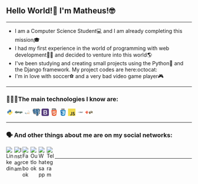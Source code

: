 ## Hello World!👋 I'm Matheus!🤓</br>

----

* I am a Computer Science Student💻 and I am already completing this mission🎓 </br>
* I had my first experience in the world of programming with web development👨‍💻 and decided to venture into this world🌎 </br>
* I've been studying and creating small projects using the Python🐍 and the Django framework. My project codes are here:octocat: </br>
* I'm in love with soccer⚽ and a very bad video game player🎮 </br>

----

### 👨🏻‍💻The main technologies I know are: </br>
<code><img height="20" src="https://raw.githubusercontent.com/github/explore/80688e429a7d4ef2fca1e82350fe8e3517d3494d/topics/python/python.png"></code>
<code><img height="20" src="https://raw.githubusercontent.com/github/explore/80688e429a7d4ef2fca1e82350fe8e3517d3494d/topics/django/django.png"></code>
<code><img height="20" src="https://raw.githubusercontent.com/github/explore/80688e429a7d4ef2fca1e82350fe8e3517d3494d/topics/mysql/mysql.png"></code>
<code><img height="20" src="https://raw.githubusercontent.com/github/explore/80688e429a7d4ef2fca1e82350fe8e3517d3494d/topics/postgresql/postgresql.png"></code>
<code><img height="20" src="https://raw.githubusercontent.com/github/explore/80688e429a7d4ef2fca1e82350fe8e3517d3494d/topics/bootstrap/bootstrap.png"></code>
<code><img height="20" src="https://raw.githubusercontent.com/github/explore/80688e429a7d4ef2fca1e82350fe8e3517d3494d/topics/html/html.png"></code>
<code><img height="20" src="https://raw.githubusercontent.com/github/explore/80688e429a7d4ef2fca1e82350fe8e3517d3494d/topics/css/css.png"></code>
<code><img height="20" src="https://raw.githubusercontent.com/github/explore/80688e429a7d4ef2fca1e82350fe8e3517d3494d/topics/javascript/javascript.png"></code>
<code><img height="20" src="https://raw.githubusercontent.com/github/explore/80688e429a7d4ef2fca1e82350fe8e3517d3494d/topics/jquery/jquery.png"></code>
<code><img height="20" src="https://raw.githubusercontent.com/github/explore/80688e429a7d4ef2fca1e82350fe8e3517d3494d/topics/git/git.png"></code>

----

### 🗣 And other things about me are on my social networks: </br>
<a target="_blank" href="https://www.linkedin.com/in/matheus-farias/">
  <img align="left" alt="Linkedin" width="22px" src="https://cdn4.iconfinder.com/data/icons/social-messaging-ui-color-shapes-2-free/128/social-linkedin-circle-512.png" />
</a>
<a target="_blank" href="https://www.instagram.com/mfariass99/">
  <img align="left" alt="Instagram" width="22px" src="https://i.pinimg.com/originals/c8/95/2d/c8952d6e421a83d298a219edee783167.jpg" />
</a>
<a target="_blank" href="https://www.facebook.com/matheusfs99">
  <img align="left" alt="Facebook" width="22px" src="https://images.vexels.com/media/users/3/223136/isolated/preview/984f500cf9de4519b02b354346eb72e0---cone-do-facebook-nas-redes-sociais-by-vexels.png" />
</a>
<a target="_blank" href="mailto:matheusfarias009@hotmail.com">
  <img align="left" alt="Outlook" width="22px" src="https://i.pinimg.com/originals/19/1e/ae/191eae7e634feacd23b207170960bcaa.png" />
</a>
<a target="_blank" href="https://api.whatsapp.com/send?phone=5581985451247">
  <img align="left" alt="Whatsapp" width="22px" src="https://imagepng.org/wp-content/uploads/2017/08/whatsapp-icone-1.png" />
</a>
<a target="_blank" href="https://t.me/matheusfs99">
  <img align="left" alt="Telegram" width="22px" src="https://cdn3.iconfinder.com/data/icons/popular-services-brands-vol-2/512/telegram-512.png" />
</a></br>

----
